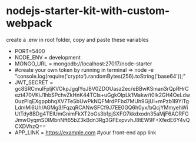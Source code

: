 # nodejs-starter-kit-with-custom-webpack

create a .env in root folder, copy and paste these variables


- PORT=5400
- NODE_ENV = development
- MONGO_URL = mongodb://localhost:27017/node-starter
- #create your own token by running in terminal => node -e "console.log(require('crypto').randomBytes(256).toString('base64'));"
- JWT_SECRET = gc8SRCmulFpljKVOkpJgqIYqJ8V0ZDOUasz2ec/eBBwKSman3rQpRHrCezt470VKiJ1hbSPchvZkHnK44TCIs+uGgkOlpLk1Makw/t0Ik2GH4OeLdw0uzPIqEXgppbhqXV7TeSbUwPkNQFMrdPFbd7MUh9GjUl+mPzb1l9YlTgLdmMi6Uh/AGMg3/FqzqRCANwSFCf9J7EE0GQ6h0yx/bQcjYMmyehWiUtTdy8BDg4TEIUmGnimFkXT2oGs3b1pjSXFO7kkdxodn35aMjF6ACRFGJmwOyqmSDIMbnNft65bZ3kBdn3Rg3GFExpvvhJ8tEW9F+XfedE6Y4vQCXDVhzQ==
- APP_LINK = https://example.com #your front-end app link
